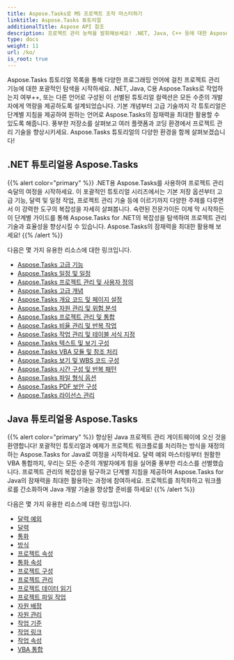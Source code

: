 ```yaml
---
title: Aspose.Tasks로 MS 프로젝트 조작 마스터하기
linktitle: Aspose.Tasks 튜토리얼
additionalTitle: Aspose API 참조
description: 프로젝트 관리 능력을 발휘해보세요! .NET, Java, C++ 등에 대한 Aspose.Tasks 튜토리얼을 살펴보세요. 여러 언어에 대한 기술을 쉽게 향상시킬 수 있습니다.
type: docs
weight: 11
url: /ko/
is_root: true
---
```


Aspose.Tasks 튜토리얼 목록을 통해 다양한 프로그래밍 언어에 걸친 프로젝트 관리 기능에 대한 포괄적인 탐색을 시작하세요. .NET, Java, C용 Aspose.Tasks로 작업하는지 여부++, 또는 다른 언어로 구성된 이 선별된 튜토리얼 컬렉션은 모든 수준의 개발자에게 역량을 제공하도록 설계되었습니다. 기본 개념부터 고급 기술까지 각 튜토리얼은 단계별 지침을 제공하여 원하는 언어로 Aspose.Tasks의 잠재력을 최대한 활용할 수 있도록 해줍니다. 풍부한 저장소를 살펴보고 여러 플랫폼과 코딩 환경에서 프로젝트 관리 기술을 향상시키세요. Aspose.Tasks 튜토리얼의 다양한 환경을 함께 살펴보겠습니다!

## .NET 튜토리얼용 Aspose.Tasks
{{% alert color="primary" %}}
.NET용 Aspose.Tasks를 사용하여 프로젝트 관리 숙달의 여정을 시작하세요. 이 포괄적인 튜토리얼 시리즈에서는 기본 저장 옵션부터 고급 기능, 달력 및 일정 작업, 프로젝트 관리 기술 등에 이르기까지 다양한 주제를 다루면서 이 강력한 도구의 복잡성을 자세히 살펴봅니다. 숙련된 전문가이든 이제 막 시작하든 이 단계별 가이드를 통해 Aspose.Tasks for .NET의 복잡성을 탐색하여 프로젝트 관리 기술과 효율성을 향상시킬 수 있습니다. Aspose.Tasks의 잠재력을 최대한 활용해 보세요!
{{% /alert %}}

다음은 몇 가지 유용한 리소스에 대한 링크입니다.
 
- [Aspose.Tasks 고급 기능](./net/advanced-features/)
- [Aspose.Tasks 일정 및 일정](./net/calendar-scheduling/)
- [Aspose.Tasks 프로젝트 관리 및 사용자 정의](./net/tasks-project-management/)
- [Aspose.Tasks 고급 개념](./net/advanced-concepts/)
- [Aspose.Tasks 개요 코드 및 페이지 설정](./net/outline-code-page-settings/)
- [Aspose.Tasks 자원 관리 및 위험 분석](./net/resource-risk-analysis/)
- [Aspose.Tasks 프로젝트 관리 및 통합](./net/project-management-integration/)
- [Aspose.Tasks 비율 관리 및 반복 작업](./net/rate-recurring-tasks/)
- [Aspose.Tasks 작업 관리 및 테이블 서식 지정](./net/task-table-management/)
- [Aspose.Tasks 텍스트 및 보기 구성](./net/text-view-configuration/)
- [Aspose.Tasks VBA 모듈 및 참조 처리](./net/vba-module-reference/)
- [Aspose.Tasks 보기 및 WBS 코드 구성](./net/view-wbs-code-configuration/)
- [Aspose.Tasks 시간 구성 및 반복 패턴](./net/time-recurrence-configuration/)
- [Aspose.Tasks 파일 형식 옵션](./net/file-format-options/)
- [Aspose.Tasks PDF 보안 구성](./net/pdf-security-configuration/)
- [Aspose.Tasks 라이선스 관리](./net/license-management/)

## Java 튜토리얼용 Aspose.Tasks
{{% alert color="primary" %}}
향상된 Java 프로젝트 관리 게이트웨이에 오신 것을 환영합니다! 포괄적인 튜토리얼과 예제가 프로젝트 워크플로를 처리하는 방식을 재정의하는 Aspose.Tasks for Java로 여정을 시작하세요. 달력 예외 마스터링부터 원활한 VBA 통합까지, 우리는 모든 수준의 개발자에게 힘을 실어줄 풍부한 리소스를 선별했습니다. 프로젝트 관리의 복잡성을 탐구하고 단계별 지침을 제공하며 Aspose.Tasks for Java의 잠재력을 최대한 활용하는 과정에 참여하세요. 프로젝트를 최적화하고 워크플로를 간소화하며 Java 개발 기술을 향상할 준비를 하세요!
{{% /alert %}}

다음은 몇 가지 유용한 리소스에 대한 링크입니다.

- [달력 예외](./java/calendar-exceptions/)
- [달력](./java/calendars/)
- [통화](./java/currency/)
- [방식](./java/formulas/)
- [프로젝트 속성](./java/project-properties/)
- [통화 속성](./java/currency-properties/)
- [프로젝트 구성](./java/project-configuration/)
- [프로젝트 관리](./java/project-management/)
- [프로젝트 데이터 읽기](./java/project-data-reading/)
- [프로젝트 파일 작업](./java/project-file-operations/)
- [자원 배정](./java/resource-assignments/)
- [자원 관리](./java/resource-management/)
- [작업 기준](./java/task-baselines/)
- [작업 링크](./java/task-links/)
- [작업 속성](./java/task-properties/)
- [VBA 통합](./java/vba-integration/)